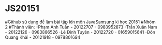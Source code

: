 # JS20151
#Github sử dụng để làm bài tập lớn môn JavaSamsung kì học 20151
#Nhóm 2
#Thành viên:
-Phạm Anh Tuấn  - 20122707 - 0983952873
-Trần Xuân Nam  - 20122126 - 0983866526
-Lê Đình Tuyên  - 20122720 - 01659015641
-Đôn Quang Khải - 20121918 - 0978801694
